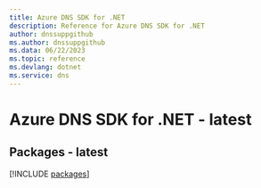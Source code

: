 ```yaml
---
title: Azure DNS SDK for .NET
description: Reference for Azure DNS SDK for .NET
author: dnssuppgithub
ms.author: dnssuppgithub
ms.data: 06/22/2023
ms.topic: reference
ms.devlang: dotnet
ms.service: dns
---
```

# Azure DNS SDK for .NET - latest
## Packages - latest
[!INCLUDE [packages](dns-index.md)]